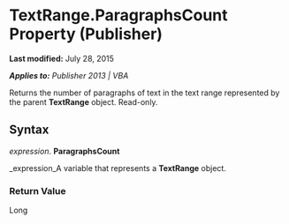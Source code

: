 
# TextRange.ParagraphsCount Property (Publisher)

 **Last modified:** July 28, 2015

 _**Applies to:** Publisher 2013 | VBA_

Returns the number of paragraphs of text in the text range represented by the parent  **TextRange** object. Read-only.


## Syntax

 _expression_. **ParagraphsCount**

 _expression_A variable that represents a  **TextRange** object.


### Return Value

Long


